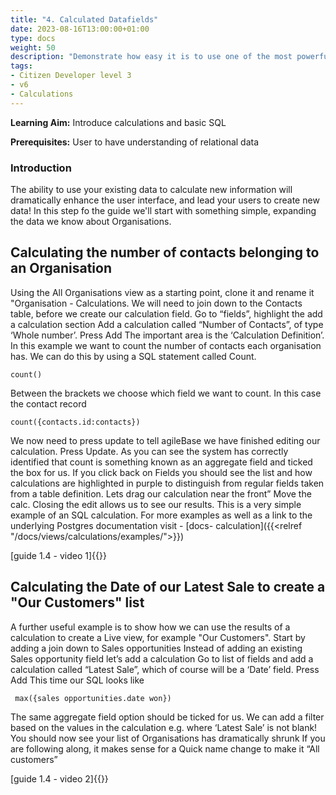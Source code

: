 ```yaml
---
title: "4. Calculated Datafields"
date: 2023-08-16T13:00:00+01:00
type: docs
weight: 50
description: "Demonstrate how easy it is to use one of the most powerful features of agileBase… Calculations"
tags:
- Citizen Developer level 3
- v6
- Calculations
---
```

**Learning Aim:**   Introduce calculations and basic SQL

**Prerequisites:** User to have understanding of relational data

### Introduction
The ability to use your existing data to calculate new information will dramatically enhance the user interface, and lead your users to create new data!
In this step fo the guide we'll start with something simple, expanding the data we know about Organisations.

## Calculating the number of contacts belonging to an Organisation
Using the All Organisations view as a starting point, clone it and rename it "Organisation - Calculations.
We will need to join down to the Contacts table, before we create our calculation field.
Go to “fields”, highlight the add a calculation section
Add a calculation called “Number of Contacts”, of type ‘Whole number’.
Press Add
The important area is the ‘Calculation Definition’. In this example we want to count the number of contacts each organisation has. We can do this by using a SQL statement called Count.
 
```
count()
```
Between the brackets we choose which field we want to count. In this case the contact record
```
count({contacts.id:contacts})
```
We now need to press update to tell agileBase we have finished editing our calculation. Press Update.
As you can see the system has correctly identified that count is something known as an aggregate field and ticked the box for us.
If you click back on Fields you should see the list and how calculations are highlighted in purple to distinguish from regular fields taken from a table definition. Lets drag our calculation near the front”
Move the calc.
Closing the edit allows us to see our results.
This is a very simple example of an SQL calculation. For more examples as well as a link to the underlying Postgres documentation visit - [docs- calculation]({{<relref "/docs/views/calculations/examples/">}})

[guide 1.4 - video 1]{{<youtube id="kxsIr6yHlNg">}}

## Calculating the Date of our Latest Sale to create a "Our Customers" list
A further useful example is to show how we can use the results of a calculation to create a Live view, for example "Our Customers".
Start by adding a join down to Sales opportunities
Instead of adding an existing Sales opportunity field let’s add a calculation
Go to list of fields and add a calculation called “Latest Sale”, which of course will be a ‘Date’ field.
Press Add
This time our SQL looks like 
```
 max({sales opportunities.date won})
```
The same aggregate field option should be ticked for us.
We can add a filter based on the values in the calculation e.g. where ‘Latest Sale’ is not blank!
You should now see your list of Organisations has dramatically shrunk
If you are following along, it makes sense for a Quick name change to make it “All customers”

[guide 1.4 - video 2]{{<youtube id="tGIsw4uhYZQ">}}
